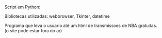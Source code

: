 Script em Python:

Bibliotecas utilizadas: webbrowser, Tkinter, datetime

Programa que leva o usuario até um html de transmissoes de NBA gratuitas. (o site pode estar fora do ar)

